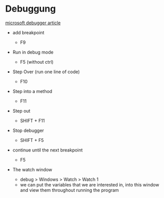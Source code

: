 # Debuggung

[microsoft debugger article](<https://docs.microsoft.com/en-us/visualstudio/debugger/debugger-feature-tour?ranMID=46131&ranEAID=a1LgFw09t88&ranSiteID=a1LgFw09t88-nkIAcsoHJPwYms6QkTf.sA&epi=a1LgFw09t88-nkIAcsoHJPwYms6QkTf.sA&irgwc=1&OCID=AID2200057_aff_7806_1243925&tduid=(ir__202wwgag6skfqivpsghqksibeu2xr0od0gg0s0jc00)(7806)(1243925)(a1LgFw09t88-nkIAcsoHJPwYms6QkTf.sA)()&irclickid=_202wwgag6skfqivpsghqksibeu2xr0od0gg0s0jc00&view=vs-2019>)

- add breakpoint
  - F9
- Run in debug mode
  - F5 (without ctrl)
- Step Over (run one line of code)
  - F10
- Step into a method
  - F11
- Step out
  - SHIFT + F11
- Stop debugger
  - SHIFT + F5
- continue until the next breakpoint

  - F5

- The watch window
  - debug > Windows > Watch > Watch 1
  - we can put the variables that we are interested in, into this window and view them throughout running the program
